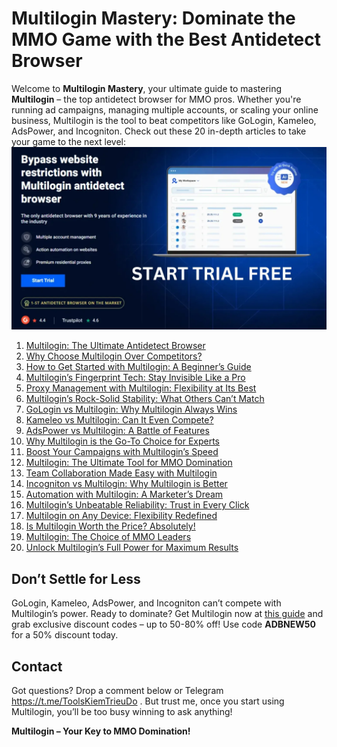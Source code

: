 # Multilogin Mastery: Dominate the MMO Game with the Best Antidetect Browser

Welcome to **Multilogin Mastery**, your ultimate guide to mastering **Multilogin** – the top antidetect browser for MMO pros. Whether you're running ad campaigns, managing multiple accounts, or scaling your online business, Multilogin is the tool to beat competitors like GoLogin, Kameleo, AdsPower, and Incogniton. Check out these 20 in-depth articles to take your game to the next level:
![Multilogin Interface](assets/Multilogin.jpg)

1. [Multilogin: The Ultimate Antidetect Browser](guides/01-multilogin-the-ultimate-antidetect-browser.md)  
2. [Why Choose Multilogin Over Competitors?](guides/02-why-choose-multilogin-over-competitors.md)  
3. [How to Get Started with Multilogin: A Beginner’s Guide](guides/03-how-to-get-started-with-multilogin-a-beginners-guide.md)  
4. [Multilogin’s Fingerprint Tech: Stay Invisible Like a Pro](guides/04-multilogins-fingerprint-tech-stay-invisible-like-a-pro.md)  
5. [Proxy Management with Multilogin: Flexibility at Its Best](guides/05-proxy-management-with-multilogin-flexibility-at-its-best.md)  
6. [Multilogin’s Rock-Solid Stability: What Others Can’t Match](guides/06-multilogins-rock-solid-stability-what-others-cant-match.md)  
7. [GoLogin vs Multilogin: Why Multilogin Always Wins](guides/07-gologin-vs-multilogin-why-multilogin-always-wins.md)  
8. [Kameleo vs Multilogin: Can It Even Compete?](guides/08-kameleo-vs-multilogin-can-it-even-compete.md)  
9. [AdsPower vs Multilogin: A Battle of Features](guides/09-adspower-vs-multilogin-a-battle-of-features.md)  
10. [Why Multilogin is the Go-To Choice for Experts](guides/10-why-multilogin-is-the-go-to-choice-for-experts.md)  
11. [Boost Your Campaigns with Multilogin’s Speed](guides/11-boost-your-campaigns-with-multilogins-speed.md)  
12. [Multilogin: The Ultimate Tool for MMO Domination](guides/12-multilogin-the-ultimate-tool-for-mmo-domination.md)  
13. [Team Collaboration Made Easy with Multilogin](guides/13-team-collaboration-made-easy-with-multilogin.md)  
14. [Incogniton vs Multilogin: Why Multilogin is Better](guides/14-incogniton-vs-multilogin-why-multilogin-is-better.md)  
15. [Automation with Multilogin: A Marketer’s Dream](guides/15-automation-with-multilogin-a-marketers-dream.md)  
16. [Multilogin’s Unbeatable Reliability: Trust in Every Click](guides/16-multilogins-unbeatable-reliability-trust-in-every-click.md)  
17. [Multilogin on Any Device: Flexibility Redefined](guides/17-multilogin-on-any-device-flexibility-redefined.md)  
18. [Is Multilogin Worth the Price? Absolutely!](guides/18-is-multilogin-worth-the-price-absolutely.md)  
19. [Multilogin: The Choice of MMO Leaders](guides/19-multilogin-the-choice-of-mmo-leaders.md)  
20. [Unlock Multilogin’s Full Power for Maximum Results](guides/20-unlock-multilogins-full-power-for-maximum-results.md)  

## Don’t Settle for Less
GoLogin, Kameleo, AdsPower, and Incogniton can’t compete with Multilogin’s power. Ready to dominate? Get Multilogin now at [this guide](https://adblogin.com/multilogin/) and grab exclusive discount codes – up to 50-80% off! Use code **ADBNEW50** for a 50% discount today.

## Contact
Got questions? Drop a comment below or Telegram https://t.me/ToolsKiemTrieuDo . But trust me, once you start using Multilogin, you’ll be too busy winning to ask anything!

**Multilogin – Your Key to MMO Domination!**
